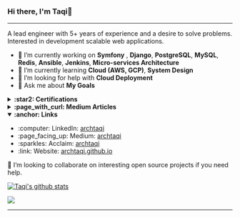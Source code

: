 ### Hi there, I'm Taqi👦

---

A lead engineer with 5+ years of experience and a desire to solve problems. Interested in development scalable web applications. 

- 🔭 I’m currently working on **Symfony** , **Django**, **PostgreSQL**, **MySQL**, **Redis**, **Ansible**, **Jenkins**, **Micro-services Architecture**
- 🌱 I’m currently learning **Cloud (AWS, GCP)**, **System Design**
- 🤔 I’m looking for help with **Cloud Deployment**
- 💬 Ask me about **My Goals**


<details>
  <summary><strong>:star2: Certifications</strong></summary>
  <p>
    <ul>
      <li>AWS Developer Associate</li>
      <li>AWS Cloud Practitioner</li>
    </ul>
  </p>
</details>

<details><summary><strong>:page_with_curl: Medium Articles</strong></summary>
  <p><ul>
  <li><a href="https://link.medium.com/huMhqa4j72">Google Calendar API in Your Application without Oauth Consent Screen</a> (2019)</li>
  <li><a href="https://link.medium.com/VcN0X55j72">Notes FROM Amazon Innovate Online Conference — Global Edition 2019</a> (2020)</li>
  <li><a href="https://link.medium.com/YoGO800j72">Writing THIN Controller, FAT model using Event Dispatcher in Symfony</a> (2020)</li>
  <li><a href="https://link.medium.com/RnCQuEWUZ2">Audit and Log Database DML Changes in PostgreSQL With Cyan Audit</a> (2020)</li>
</ul></p>
</details>

<details open>
  <summary><strong>:anchor: Links</strong></summary>
  <p>
    <ul>
      <li>:computer: LinkedIn: <a href="https://www.linkedin.com/in/archtaqi/">archtaqi</a></li>
      <li>:page_facing_up: Medium: <a href="https://medium.com/@archtaqi">archtaqi</a></li>
      <li>:sparkles: Acclaim: <a href="https://www.credly.com/users/archtaqi/badges">archtaqi</a></li>
      <li>:link: Website: <a href="https://archtaqi.github.io">archtaqi.github.io</a></li>     
    </ul>
  </p>
</details>


👯 I’m looking to collaborate on interesting open source projects if you need help.

[![Taqi's github stats](https://github-readme-stats.rckstrbhushan.vercel.app/api?username=archtaqi&show_icons=true&hide_title=true)](https://github.com/archtaqi/github-readme-stats)


![](https://komarev.com/ghpvc/?username=ArchTaqi)

***
